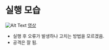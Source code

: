 # 실행 모습
![Alt Text](./image/run.gif)
<a href="./image/run.mkv">영상</a>
- 실행 후 오류가 발생하나 고치는 방법을 모르겠음.
- 공격은 잘 됨.